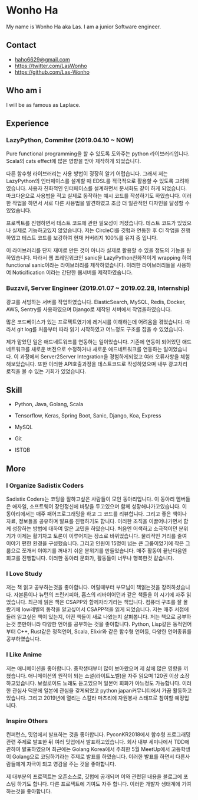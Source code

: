 # Wonho Ha

My name is Wonho Ha aka Las. I am a junior Software engineer.

## Contact

- haho6629@gmail.com
- https://twitter.com/LasWonho
- https://github.com/Las-Wonho

## Who am i

I will be as famous as Laplace.

## Experience

### LazyPython, Commiter (2019.04.10 ~ NOW)

Pure functional programming을 할 수 있도록 도와주는 python 라이브러리입니다. Scala의 cats effect에 많은 영향을 받아 제작하게 되었습니다.

다른 함수형 라이브러리는 사용 방법이 굉장히 알기 어렵습니다. 그래서 저는 LazyPython의 인터페이스를 설계할 때 EDSL를 적극적으로 활용할 수 있도록 고려하였습니다. 사용자 친화적인 인터페이스를 설계하면서 문서화도 같이 하게 되었습니다. 마크다운으로 사용법을 적고 실제로 동작하는 예시 코드를 작성하기도 하였습니다. 이러한 작업을 하면서 서로 다른 사용법을 발견하였고 조금 더 일관적인 디자인을 달성할 수 있었습니다.

프로젝트를 진행하면서 테스트 코드에 관한 필요성이 커졌습니다. 테스트 코드가 있었으나 실제로 기능하고있지 않았습니다. 저는 CircleCI를 깃헙과 연동한 후 CI 작업을 진행하였고 테스트 코드를 보강하여 현재 커버리지 100%를 유지 중 입니다.

이 라이브러리를 단지 재미로 만든 것이 아니라 실제로 활용할 수 있을 정도의 기능을 원하였습니다. 따라서 웹 프레임워크인 sanic을 LazyPython친화적이게 wrapping 하여 functional sanic이라는 라이브러리를 제작하였습니다. 이러한 라이브러리들을 사용하여 Noticification 이라는 간단한 웹서버를 제작하였습니다.

### Buzzvil, Server Engineer (2019.01.07 ~ 2019.02.28, Internship)

광고를 서빙하는 서버를 작업하였습니다. ElasticSearch, MySQL, Redis, Docker, AWS, Sentry를 사용하였으며 Django로 제작된 서버에서 작업을하였습니다.

많은 코드베이스가 있는 프로젝트였기에 레거시를 이해하는데 어려움을 겪었습니다. 따라서 git log를 처음부터 따라 읽기 시작하였고 어느정도 구조를 잡을 수 있었습니다.

제가 맡았던 일은 애드네트워크를 연동하는 일이었습니다. 기존에 연동이 되어있던 애드네트워크를 새로운 버전으로 수정하거나 새로운 애드네트워크를 연동하는 일이었습니다. 이 과정에서 Server2Server Integration을 경험하게되었고 여러 오류사항을 체험해보았습니다. 또한 이러한 API호출과정을 테스트코드로 작성하였으며 내부 광고처리 로직을 볼 수 있는 기회가 있었습니다.

## Skill

- Python, Java, Golang, Scala

- Tensorflow, Keras, Spring Boot, Sanic, Django, Koa, Express

- MySQL

- Git

- ISTQB

## More

### I Organize Sadistix Coders

Sadistix Coders는 코딩을 잘하고싶은 사람들이 모인 동아리입니다. 이 동아리 멤버들은 애자일, 소프트웨어 장인정신에 바탕을 두고있으며 함께 성장해나가고있습니다. 이 동아리에서는 매주 패어프로그래밍을 하고 그 코드를 리뷰합니다. 그리고 좋은 책이나 자료, 정보들을 공유하며 발표를 진행하기도 합니다. 이러한 조직을 이끌어나가면서 함께 성장하는 방법에 대하여 많은 고민을 하였습니다. 처음엔 어색하고 소극적이던 분위기가 이제는  활기차고 토론이 이루어지는 장소로 바뀌었습니다. 물리적인 거리를 줄여 이야기 편한 환경을 구성했습니다. 그리고 인원이 15명이 넘는 큰 그룹이었기에 작은 그룹으로 쪼개서 이야기를 꺼내기 쉬운 분위기를 만들었습니다. 매주 활동이 끝난다음엔 회고를 진행합니다. 이러한 동아리 문화가, 활동들이 너무나 행복한것 같습니다.

### I Love Study

저는 책 읽고 공부하는것을 좋아합니다. 어릴때부터 부모님이  책읽는것을 장려하셨습니다. 자본론이나 뉴턴의 프린키피아, 홉스의 리바이어던과 같은 책들을 이 시기에 자주 읽었습니다. 최근에 읽은 책은 CSAPP와 함께자라기라는 책입니다. 컴퓨터 구조를 잘 몰랐기에 low레벨의 동작을 알고싶어서 CSAPP책을 읽게 되었습니다. 저는 매주 서점에 들러 읽고싶은 책이 있는지, 어떤 책들이 새로 나왔는지 살펴봅니다. 저는 책으로 공부하는것 뿐만아니라 다양한 언어를 공부하는 것을 좋아합니다. Python, Lisp같은  동적언어부터 C++, Rust같은 정적언어, Scala, Elixir와 같은 함수형 언어등, 다양한 언어종류를 공부하였습니다.

### I Like Anime

저는 애니메이션을 좋아합니다. 중학생때부터 많이 보아왔으며 제 삶에 많은 영향을 끼쳤습니다. 애니메이션의 원작이 되는 소설(라이트노벨)을 자주 읽으며 120권 이상 소장하고있습니다. 보컬로이드 노래도 듣고있으며 일본어 회화가 아느정도 가능합니다. 이러한 관심사 덕분에 일본에 관심을 갖게되었고 python japan커뮤니티에서 가끔 활동하고있습니다. 그리고 2019년에 열리는 스칼라 마츠리에 자원봉사 스태프로 참여할 예정입니다.

### Inspire Others

컨퍼런스, 밋업에서 발표하는 것을 좋아합니다. PyconKR2018에서 함수형 프로그래밍 관련 주제로 발표한 뒤 여러 밋업에서 발표하고있습니다. 회사 내부 세미나에서 TDD에 관하여 발표하였으며 최근에는 Golang Korea에서 주최한 5월 MeetUp에서 고등학생이 Golang으로 코딩하기라는 주제로 발표를 하였습니다. 이러한 발표를 하면서 다른사람들에게 자극이 되고 영감을 주는 것을 좋아합니다.

제 대부분의 프로젝트는 오픈소스로, 깃헙에 공개되며 이와 관련된 내용을 블로그에 포스팅 하기도 합니다. 다른 프로젝트에 기여도 자주 합니다. 이러한 개발자 생태계에 기여하는것을 좋아합니다.
